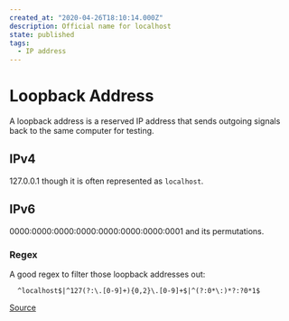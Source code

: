 ```yaml
---
created_at: "2020-04-26T18:10:14.000Z"
description: Official name for localhost
state: published
tags:
  - IP address
---
```


# Loopback Address

A loopback address is a reserved IP address that sends outgoing signals back to the same computer for testing.

## IPv4

127.0.0.1 though it is often represented as `localhost`.

## IPv6

0000:0000:0000:0000:0000:0000:0000:0001 and its permutations.

### Regex

A good regex to filter those loopback addresses out:

```regex
  ^localhost$|^127(?:\.[0-9]+){0,2}\.[0-9]+$|^(?:0*\:)*?:?0*1$
```

[Source](https://stackoverflow.com/questions/8426171/what-regex-will-match-all-loopback-addresses)
